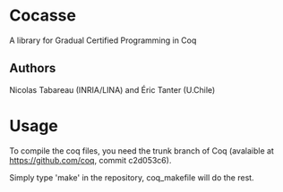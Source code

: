 # Cocasse
A library for Gradual Certified Programming in Coq 

## Authors

Nicolas Tabareau (INRIA/LINA) and Éric Tanter (U.Chile)

# Usage

To compile the coq files, you need the trunk branch of Coq
(avalaible at https://github.com/coq, commit c2d053c6).

Simply type 'make' in the repository, coq_makefile will do the rest.
